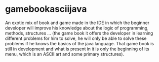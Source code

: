 # gamebookasciijava
An exotic mix of book and game made in the IDE in which the beginner developer will improve his knowledge about the logic of programming, methods, structures ...
(the game book it offers the developer in learning different problems for him to solve, he will only be able to solve these problems if he knows the basics of the java language. That game book is still in development and what is present in it is only the beginning of its menu, which is an ASCII art and some primary structures).


